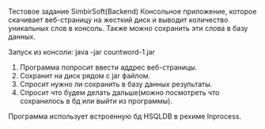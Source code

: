 Тестовое задание SimbirSoft(Backend)
Консольное приложение, которое скачивает веб-страницу на жесткий диск и выводит количество уникальных слов в консоль. Также можно сохранить эти слова  в базу данных.

Запуск из консоли: java -jar countword-1.jar

1. Программа попросит ввести аддрес веб-страницы.
2. Сохранит на диск рядом с jar файлом.
3. Спросит нужно ли сохранить в базу данных результаты.
4. Спросит что будем делать дальше(можно посмотреть что сохранилось в бд или выйти из программы).

Программа использует встроенную бд HSQLDB в рехиме Inprocess.
